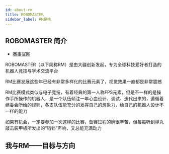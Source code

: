 ```yaml
---
id: about-rm
title: ROBOMASTER
sidebar_label: RM是啥
---
```


## ROBOMASTER 简介
- [赛事官网](https://www.robomaster.com/zh-CN)

ROBOMASTER（以下简称RM）是由大疆创新发起，专为全球科技爱好者打造的机器人竞技与学术交流平台

RM比赛发展这些年已经有非常多样化的比赛元素了，视觉效果一直都是非常震撼

RM比赛模式类似与电子竞技，有着经典的第一人称FPS元素，但是不一样的是操作手所操作的机器人，是一个队伍倾注一年心血设计、调试、迭代出来的，遵循着组委会所给的规则，各支队伍能充分的发挥自己的想象力，给自己的机器人设计不一样的能力

如果有机会，一定要参加一次这样的比赛，备赛过程的确很辛苦，但每每听到弹丸敲击装甲板所发出的“铛铛”声响，又总能充满动力

## 我与RM——目标与方向

